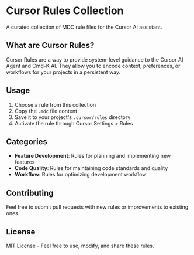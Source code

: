 # Cursor Rules Collection

A curated collection of MDC rule files for the Cursor AI assistant.

## What are Cursor Rules?

Cursor Rules are a way to provide system-level guidance to the Cursor AI Agent and Cmd-K AI. They allow you to encode context, preferences, or workflows for your projects in a persistent way.

## Usage

1. Choose a rule from this collection
2. Copy the `.mdc` file content
3. Save it to your project's `.cursor/rules` directory
4. Activate the rule through Cursor Settings > Rules

## Categories

- **Feature Development**: Rules for planning and implementing new features
- **Code Quality**: Rules for maintaining code standards and quality
- **Workflow**: Rules for optimizing development workflow

## Contributing

Feel free to submit pull requests with new rules or improvements to existing ones.

## License

MIT License - Feel free to use, modify, and share these rules.
